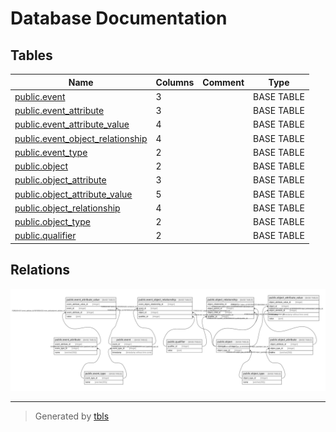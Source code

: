 # Database Documentation

## Tables

| Name                                                                    | Columns | Comment | Type       |
|-------------------------------------------------------------------------|---------|---------|------------|
| [public.event](public.event.md)                                         | 3       |         | BASE TABLE |
| [public.event_attribute](public.event_attribute.md)                     | 3       |         | BASE TABLE |
| [public.event_attribute_value](public.event_attribute_value.md)         | 4       |         | BASE TABLE |
| [public.event_object_relationship](public.event_object_relationship.md) | 4       |         | BASE TABLE |
| [public.event_type](public.event_type.md)                               | 2       |         | BASE TABLE |
| [public.object](public.object.md)                                       | 2       |         | BASE TABLE |
| [public.object_attribute](public.object_attribute.md)                   | 3       |         | BASE TABLE |
| [public.object_attribute_value](public.object_attribute_value.md)       | 5       |         | BASE TABLE |
| [public.object_relationship](public.object_relationship.md)             | 4       |         | BASE TABLE |
| [public.object_type](public.object_type.md)                             | 2       |         | BASE TABLE |
| [public.qualifier](public.qualifier.md)                                 | 2       |         | BASE TABLE |

## Relations

![er](schema.svg)

---

> Generated by [tbls](https://github.com/k1LoW/tbls)
